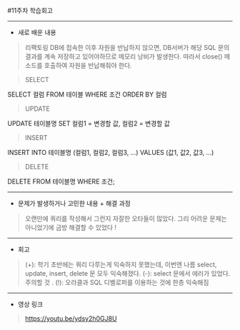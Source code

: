 #11주차 학습회고

------------
+ 새로 배운 내용

> 리팩토링 
DB에 접속한 이후 자원을 반납하지 않으면, DB서버가 해당 SQL 문의 결과를 계속 저장하고 있어야하므로 메모리 낭비가 발생한다.
따라서 close() 메소드를 호출하여 자원을 반납해줘야 한다.


>  SELECT

SELECT 컬럼
FROM 테이블
WHERE 조건
ORDER BY 컬럼


> UPDATE

UPDATE 테이블명
SET
컬럼1 = 변경할 값,
컬럼2 = 변경할 값


> INSERT

INSERT INTO 테이블명 (컬럼1, 컬럼2, 컬럼3, …)
VALUES (값1, 값2, 값3, …)


> DELETE

DELETE FROM 테이블명
WHERE 조건;

------------
+ 문제가 발생하거나 고민한 내용 + 해결 과정
> 오랜만에 쿼리를 작성해서 그런지 자잘한 오타들이 많았다. 그리 어려운 문제는 아니었기에 금방 해결할 수 있었다 !

------------
+ 회고
> (+): 학기 초반에는 쿼리 다루는게 익숙하지 못했는데, 이번엔 나름 select, update, insert, delete 문 모두 익숙해졌다.
(-): select 문에서 에러가 있었다. 주의할 것 .
(!): 오라클과 SQL 디벨로퍼를 이용하는 것에 한층 익숙해짐 

------------
+ 영상 링크
> https://youtu.be/ydsy2h0GJ8U





